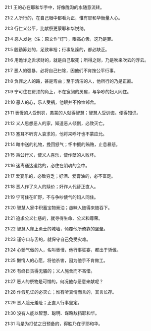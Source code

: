<a id="1"></a>21:1  王的心在耶和华手中，好像陇沟的水随意流转。  

<a id="2"></a>21:2  人所行的，在自己眼中都看为正，惟有耶和华衡量人心。  

<a id="3"></a>21:3  行仁义公平，比献祭更蒙耶和华悦纳。  

<a id="4"></a>21:4  恶人发达（注：原文作“灯”），眼高心傲，这乃是罪。  

<a id="5"></a>21:5  殷勤筹划的，足致丰裕；行事急躁的，都必缺乏。  

<a id="6"></a>21:6  用诡诈之舌求财的，就是自己取死；所得之财，乃是吹来吹去的浮云。  

<a id="7"></a>21:7  恶人的强暴，必将自己扫除，因他们不肯按公平行事。  

<a id="8"></a>21:8  负罪之人的路，甚是弯曲；至于清洁的人，他所行的乃是正直。  

<a id="9"></a>21:9  宁可住在房顶的角上，不在宽阔的房屋，与争吵的妇人同住。  

<a id="10"></a>21:10  恶人的心，乐人受祸，他眼并不怜恤邻舍。  

<a id="11"></a>21:11  亵慢的人受刑罚，愚蒙的人就得智慧；智慧人受训诲，便得知识。  

<a id="12"></a>21:12  义人思想恶人的家，知道恶人倾倒，必致灭亡。  

<a id="13"></a>21:13  塞耳不听穷人哀求的，他将来呼吁也不蒙应允。  

<a id="14"></a>21:14  暗中送的礼物，挽回怒气；怀中搋的贿赂，止息暴怒。  

<a id="15"></a>21:15  秉公行义，使义人喜乐，使作孽的人败坏。  

<a id="16"></a>21:16  迷离通达道路的，必住在阴魂的会中。  

<a id="17"></a>21:17  爱宴乐的，必致穷乏；好酒、爱膏油的，必不富足。  

<a id="18"></a>21:18  恶人作了义人的赎价；奸诈人代替正直人。  

<a id="19"></a>21:19  宁可住在旷野，不与争吵使气的妇人同住。  

<a id="20"></a>21:20  智慧人家中积蓄宝物膏油；愚昧人随得来随吞下。  

<a id="21"></a>21:21  追求公义仁慈的，就寻得生命、公义和尊荣。  

<a id="22"></a>21:22  智慧人爬上勇士的城墙，倾覆他所倚靠的坚垒。  

<a id="23"></a>21:23  谨守口与舌的，就保守自己免受灾难。  

<a id="24"></a>21:24  心骄气傲的人，名叫亵慢，他行事狂妄，都出于骄傲。  

<a id="25"></a>21:25  懒惰人的心愿，将他杀害，因为他手不肯做工。  

<a id="26"></a>21:26  有终日贪得无餍的；义人施舍而不吝惜。  

<a id="27"></a>21:27  恶人的祭物是可憎的，何况他存恶意来献呢？  

<a id="28"></a>21:28  作假见证的必灭亡；惟有听真情而言的，其言长存。  

<a id="29"></a>21:29  恶人脸无羞耻；正直人行事坚定。  

<a id="30"></a>21:30  没有人能以智慧、聪明、谋略敌挡耶和华。  

<a id="31"></a>21:31  马是为打仗之日预备的，得胜乃在乎耶和华。  
